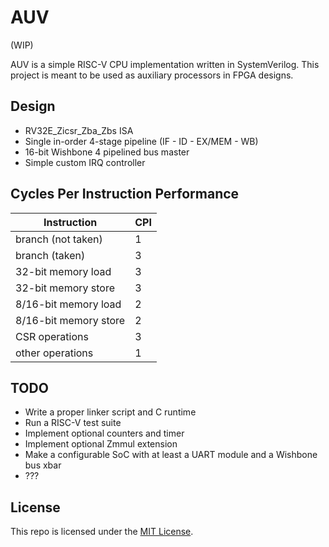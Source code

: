 # AUV

(WIP)

AUV is a simple RISC-V CPU implementation written in SystemVerilog. This project is meant to be used as auxiliary processors in FPGA designs. 

## Design

- RV32E_Zicsr_Zba_Zbs ISA
- Single in-order 4-stage pipeline (IF - ID - EX/MEM - WB)
- 16-bit Wishbone 4 pipelined bus master
- Simple custom IRQ controller

## Cycles Per Instruction Performance

| Instruction               | CPI |
| ------------------------- | --- |
| branch (not taken)        |   1 |
| branch (taken)            |   3 |
| 32-bit memory load        |   3 |
| 32-bit memory store       |   3 |
| 8/16-bit memory load      |   2 |
| 8/16-bit memory store     |   2 |
| CSR operations            |   3 |
| other operations          |   1 |

## TODO

- Write a proper linker script and C runtime
- Run a RISC-V test suite
- Implement optional counters and timer
- Implement optional Zmmul extension
- Make a configurable SoC with at least a UART module and a Wishbone bus xbar
- ???

## License

This repo is licensed under the [MIT License](https://opensource.org/license/mit).